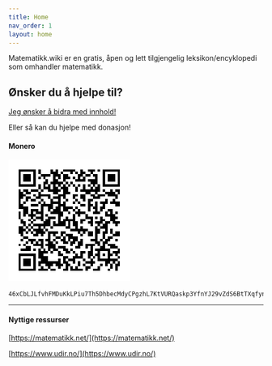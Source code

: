 ```yaml
---
title: Home
nav_order: 1
layout: home
---
```

Matematikk.wiki er en gratis, åpen og lett tilgjengelig leksikon/encyklopedi som omhandler matematikk. 

## Ønsker du å hjelpe til?

[Jeg ønsker å bidra med innhold!]

Eller så kan du hjelpe med donasjon!

#### Monero 

![monero_qr_code_donation](/assets/images/Monero_qr_code.webp)

	46xCbLJLfvhFMDuKkLPiu7Th5DhbecMdyCPgzhL7KtVURQaskp3YfnYJ29vZdS6BtTXqfyneUwzPdNsEZiT9sFZANTNsg8T

----

#### Nyttige ressurser 

[https://matematikk.net/](https://matematikk.net/)

[https://www.udir.no/](https://www.udir.no/)

[matematikk.wiki]: https://matematikk.wiki
[Jeg ønsker å bidra med innhold!]: https://github.com/Simon-Bakken-Jantasuk/matematikk-wiki 
[Legg til prøver og oppgaver]: /Ressurs/ 
